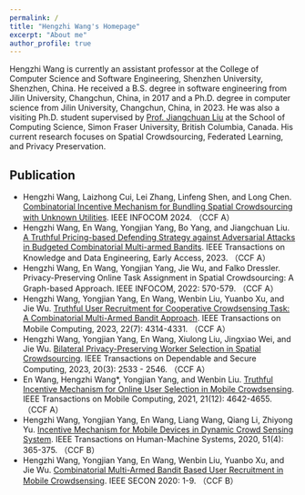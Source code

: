 ```yaml
---
permalink: /
title: "Hengzhi Wang's Homepage"
excerpt: "About me"
author_profile: true
---
```


Hengzhi Wang is currently an assistant professor at the College of Computer Science and Software Engineering, Shenzhen University, Shenzhen, China. He received a B.S. degree in software engineering from Jilin University, Changchun, China, in 2017 and a Ph.D. degree in computer science from Jilin University, Changchun, China, in 2023. He was also a visiting Ph.D. student supervised by [Prof. Jiangchuan Liu](https://www.cs.sfu.ca/~jcliu/) at the School of Computing Science, Simon Fraser University, British Columbia, Canada. His current research focuses on Spatial Crowdsourcing, Federated Learning, and Privacy Preservation.

Publication
----
*    Hengzhi Wang, Laizhong Cui, Lei Zhang, Linfeng Shen, and Long Chen. [Combinatorial Incentive Mechanism for Bundling Spatial Crowdsourcing with Unknown Utilities](https://infocom2024.ieee-infocom.org/program/accepted-paper-list-main-conference). IEEE INFOCOM 2024. （CCF A）<br>
*    Hengzhi Wang, En Wang, Yongjian Yang, Bo Yang, and Jiangchuan Liu. [A Truthful Pricing-based Defending Strategy against Adversarial Attacks in Budgeted Combinatorial Multi-armed Bandits](https://ieeexplore.ieee.org/document/10330787). IEEE Transactions on Knowledge and Data Engineering, Early Access, 2023. （CCF A）
*    Hengzhi Wang, En Wang, Yongjian Yang, Jie Wu, and Falko Dressler. Privacy-Preserving Online Task Assignment in Spatial Crowdsourcing: A Graph-based Approach. IEEE INFOCOM, 2022: 570-579. （CCF A）<br>
*    Hengzhi Wang, Yongjian Yang, En Wang, Wenbin Liu, Yuanbo Xu, and Jie Wu. [Truthful User Recruitment for Cooperative Crowdsensing Task: A Combinatorial Multi-Armed Bandit Approach](https://ieeexplore.ieee.org/document/9796827). IEEE Transactions on Mobile Computing, 2023, 22(7): 4314-4331. （CCF A）<br>
*    Hengzhi Wang, Yongjian Yang, En Wang, Xiulong Liu, Jingxiao Wei, and Jie Wu. [Bilateral Privacy-Preserving Worker Selection in Spatial Crowdsourcing](https://ieeexplore.ieee.org/document/9806321). IEEE Transactions on Dependable and Secure Computing, 2023, 20(3): 2533 - 2546. （CCF A）<br>
*    En Wang, Hengzhi Wang*, Yongjian Yang, and Wenbin Liu. [Truthful Incentive Mechanism for Online User Selection in Mobile Crowdsensing](https://ieeexplore.ieee.org/document/9442264). IEEE Transactions on Mobile Computing, 2021, 21(12): 4642-4655. （CCF A）<br>
*    Hengzhi Wang, Yongjian Yang, En Wang, Liang Wang, Qiang Li, Zhiyong Yu. [Incentive Mechanism for Mobile Devices in Dynamic Crowd Sensing System](https://ieeexplore.ieee.org/document/9250632). IEEE Transactions on Human-Machine Systems, 2020, 51(4): 365-375. （CCF B）<br>
*    Hengzhi Wang, Yongjian Yang, En Wang, Wenbin Liu, Yuanbo Xu, and Jie Wu. [Combinatorial Multi-Armed Bandit Based User Recruitment in Mobile Crowdsensing](https://ieeexplore.ieee.org/document/9158448). IEEE SECON 2020: 1-9. （CCF B）
